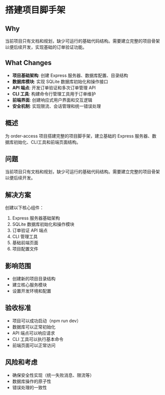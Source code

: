 # 搭建项目脚手架

## Why
当前项目只有文档和规划，缺少可运行的基础代码结构。需要建立完整的项目骨架以便后续开发，实现基础的订单验证功能。

## What Changes
- **项目基础架构**: 创建 Express 服务器、数据库配置、目录结构
- **数据库模块**: 实现 SQLite 数据库初始化和操作接口
- **API 端点**: 开发订单验证和多次订单管理 API
- **CLI 工具**: 构建命令行管理工具用于订单维护
- **前端界面**: 创建响应式用户界面和交互逻辑
- **安全机制**: 实现限流、会话管理和统一错误处理

## 概述
为 order-access 项目搭建完整的项目脚手架，建立基础的 Express 服务器、数据库初始化、CLI工具和前端页面结构。

## 问题
当前项目只有文档和规划，缺少可运行的基础代码结构。需要建立完整的项目骨架以便后续开发。

## 解决方案
创建以下核心组件：
1. Express 服务器基础架构
2. SQLite 数据库初始化和操作模块
3. 订单验证 API 端点
4. CLI 管理工具
5. 基础前端页面
6. 项目配置文件

## 影响范围
- 创建新的项目目录结构
- 建立核心服务模块
- 设置开发环境和配置

## 验收标准
- 项目可以成功启动（npm run dev）
- 数据库可以正常初始化
- API 端点可以响应请求
- CLI 工具可以执行基本命令
- 前端页面可以正常访问

## 风险和考虑
- 确保安全性实现（统一失败消息、限流等）
- 数据库操作的原子性
- 错误处理的一致性